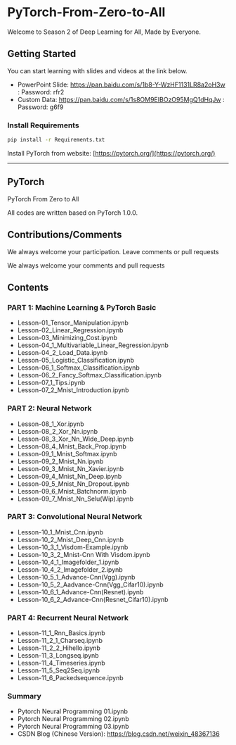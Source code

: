 # PyTorch-From-Zero-to-All

Welcome to Season 2 of Deep Learning for All, Made by Everyone.

## Getting Started

You can start learning with slides and videos at the link below.

* PowerPoint Slide: https://pan.baidu.com/s/1b8-Y-WzHF1131LR8a2oH3w : Password: rfr2
* Custom Data: https://pan.baidu.com/s/1s8OM9EIBOzO95MgQ1dHqJw : Password: g6f9

### Install Requirements

```bash
pip install -r Requirements.txt
```

Install PyTorch from website: [https://pytorch.org/](https://pytorch.org/)


---

## PyTorch

PyTorch From Zero to All

All codes are written based on PyTorch 1.0.0.

## Contributions/Comments

We always welcome your participation. Leave comments or pull requests

We always welcome your comments and pull requests

## Contents

### PART 1: Machine Learning & PyTorch Basic

* Lesson-01_Tensor_Manipulation.ipynb
* Lesson-02_Linear_Regression.ipynb
* Lesson-03_Minimizing_Cost.ipynb
* Lesson-04_1_Multivariable_Linear_Regression.ipynb
* Lesson-04_2_Load_Data.ipynb
* Lesson-05_Logistic_Classification.ipynb
* Lesson-06_1_Softmax_Classification.ipynb
* Lesson-06_2_Fancy_Softmax_Classification.ipynb
* Lesson-07_1_Tips.ipynb
* Lesson-07_2_Mnist_Introduction.ipynb

### PART 2: Neural Network

* Lesson-08_1_Xor.ipynb
* Lesson-08_2_Xor_Nn.ipynb
* Lesson-08_3_Xor_Nn_Wide_Deep.ipynb
* Lesson-08_4_Mnist_Back_Prop.ipynb
* Lesson-09_1_Mnist_Softmax.ipynb
* Lesson-09_2_Mnist_Nn.ipynb
* Lesson-09_3_Mnist_Nn_Xavier.ipynb
* Lesson-09_4_Mnist_Nn_Deep.ipynb
* Lesson-09_5_Mnist_Nn_Dropout.ipynb
* Lesson-09_6_Mnist_Batchnorm.ipynb
* Lesson-09_7_Mnist_Nn_Selu(Wip).ipynb

### PART 3: Convolutional Neural Network

* Lesson-10_1_Mnist_Cnn.ipynb
* Lesson-10_2_Mnist_Deep_Cnn.ipynb
* Lesson-10_3_1_Visdom-Example.ipynb
* Lesson-10_3_2_Mnist-Cnn With Visdom.ipynb
* Lesson-10_4_1_Imagefolder_1.ipynb
* Lesson-10_4_2_Imagefolder_2.ipynb
* Lesson-10_5_1_Advance-Cnn(Vgg).ipynb
* Lesson-10_5_2_Aadvance-Cnn(Vgg_Cifar10).ipynb
* Lesson-10_6_1_Advance-Cnn(Resnet).ipynb
* Lesson-10_6_2_Advance-Cnn(Resnet_Cifar10).ipynb

### PART 4: Recurrent Neural Network

* Lesson-11_1_Rnn_Basics.ipynb
* Lesson-11_2_1_Charseq.ipynb
* Lesson-11_2_2_Hihello.ipynb
* Lesson-11_3_Longseq.ipynb
* Lesson-11_4_Timeseries.ipynb
* Lesson-11_5_Seq2Seq.ipynb
* Lesson-11_6_Packedsequence.ipynb

### Summary

* Pytorch Neural Programming 01.ipynb
* Pytorch Neural Programming 02.ipynb
* Pytorch Neural Programming 03.ipynb
* CSDN Blog (Chinese Version): https://blog.csdn.net/weixin_48367136
